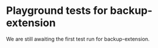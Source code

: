 # Playground tests for backup-extension
We are still awaiting the first test run for backup-extension.
